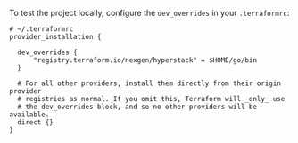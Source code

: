To test the project locally, configure the `dev_overrides` in your `.terraformrc`:

```shell
# ~/.terraformrc
provider_installation {

  dev_overrides {
      "registry.terraform.io/nexgen/hyperstack" = $HOME/go/bin
  }

  # For all other providers, install them directly from their origin provider
  # registries as normal. If you omit this, Terraform will _only_ use
  # the dev_overrides block, and so no other providers will be available.
  direct {}
}
```
